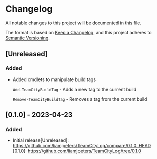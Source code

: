 # Changelog
All notable changes to this project will be documented in this file.

The format is based on [Keep a Changelog](https://keepachangelog.com/en/1.1.0/),
and this project adheres to [Semantic Versioning](https://semver.org/spec/v2.0.0.html).

## [Unreleased]

### Added

- Added cmdlets to manipulate build tags

  `Add-TeamCityBuildTag` - Adds a new tag to the current build

  `Remove-TeamCityBuildTag` - Removes a tag from the current build

## [0.1.0] - 2023-04-23

### Added
- Initial release[Unreleased]: https://github.com/liamjpeters/TeamCityLog/compare/0.1.0..HEAD
[0.1.0]: https://github.com/liamjpeters/TeamCityLog/tree/0.1.0
